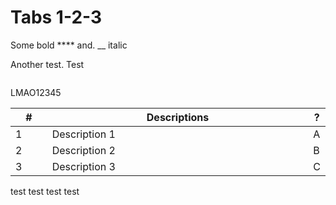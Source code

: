 # Tabs 1-2-3

Some bold \*\*\*\* and. \_\_ italic

Another test. Test

<figure><img src=".gitbook/assets/this is fine.jpeg" alt=""><figcaption></figcaption></figure>

LMAO12345

<table><thead><tr><th width="66.6">#</th><th width="625">Descriptions</th><th>?</th></tr></thead><tbody><tr><td>1</td><td>Description 1</td><td>A</td></tr><tr><td>2</td><td>Description 2</td><td>B</td></tr><tr><td>3</td><td>Description 3</td><td>C</td></tr></tbody></table>

test test test test
